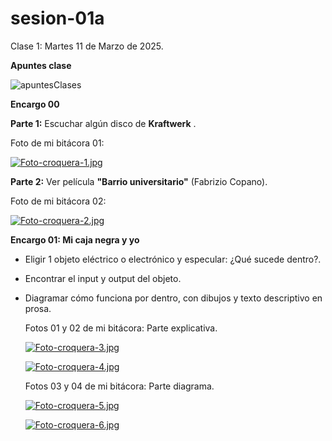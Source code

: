 # sesion-01a
Clase 1: Martes 11 de Marzo de 2025.

   **Apuntes clase**

![apuntesClases](https://github.com/user-attachments/assets/be1c0ee6-bfc2-4405-8895-aecc96f7bb63)
 
 **Encargo 00**
 
 **Parte 1:** Escuchar algún disco de **Kraftwerk** .
 
 Foto de mi bitácora 01:
 
 [![Foto-croquera-1.jpg](https://i.postimg.cc/wjbFcFrJ/Foto-croquera-1.jpg)](https://postimg.cc/sM7p3PsD)
 
 **Parte 2:** Ver película **"Barrio universitario"** (Fabrizio Copano).
 
 Foto de mi bitácora 02:
 
 [![Foto-croquera-2.jpg](https://i.postimg.cc/wM6hdsPg/Foto-croquera-2.jpg)](https://postimg.cc/XGzZfX4z)
 
 **Encargo 01: Mi caja negra y yo**
 
 - Eligir 1 objeto eléctrico o electrónico y especular: ¿Qué sucede dentro?.
 - Encontrar el input y output del objeto.
 - Diagramar cómo funciona por dentro, con dibujos y texto descriptivo en prosa.
 
   Fotos 01 y 02 de mi bitácora: Parte explicativa.
 
   [![Foto-croquera-3.jpg](https://i.postimg.cc/sxvgSjG5/Foto-croquera-3.jpg)](https://postimg.cc/n9fxftkL)
 
   [![Foto-croquera-4.jpg](https://i.postimg.cc/6qg5fkCg/Foto-croquera-4.jpg)](https://postimg.cc/H80gpPZ9)
 
   Fotos 03 y 04 de mi bitácora: Parte diagrama.
 
   [![Foto-croquera-5.jpg](https://i.postimg.cc/Z5k5Bhby/Foto-croquera-5.jpg)](https://postimg.cc/9rphKKqW)
 
   [![Foto-croquera-6.jpg](https://i.postimg.cc/4xzNpFy2/Foto-croquera-6.jpg)](https://postimg.cc/21SDDG4n)

